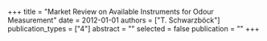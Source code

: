 +++
title = "Market Review on Available Instruments for Odour Measurement"
date = 2012-01-01
authors = ["T. Schwarzböck"]
publication_types = ["4"]
abstract = ""
selected = false
publication = ""
+++

